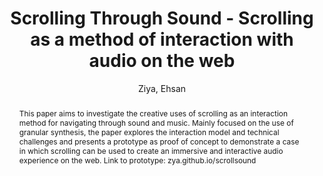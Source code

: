 --- 
title: "Scrolling Through Sound - Scrolling as a method of interaction with audio on the web" 
abstract: "This paper aims to investigate the creative uses of scrolling as an interaction method for navigating through sound and music. Mainly focused on the use of granular synthesis, the paper explores the interaction model and technical challenges and presents a prototype as proof of concept to demonstrate a case in which scrolling can be used to create an immersive and interactive audio experience on the web. Link to prototype: zya.github.io/scrollsound" 
address: "Paris" 
author: "Ziya, Ehsan"
webAuthor: "Ehsan Ziya" 
booktitle: "Proceedings of the International Web Audio Conference" 
editor: "Goldszmidt, Samuel and Schnell, Norbert and Saiz, Victor and Matuszewski, Benjamin" 
month: "Proceedings of the International Web Audio Conference"
pages: "undefined" 
publisher: "IRCAM" 
series: "WAC '15"
type: "Poster"  
year: "2015" 
id: "2015_EA_15" 
tags: year2015
media: none 
pdflink: /_data/papers/pdf/2015/2015_15.pdf
ISSN: 2663-5844
---